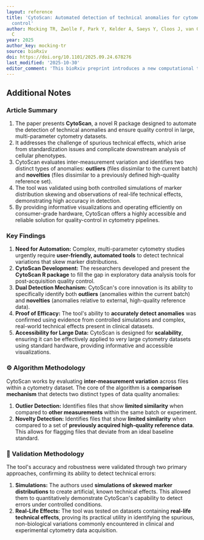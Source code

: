 ```yaml
---
layout: reference
title: 'CytoScan: Automated detection of technical anomalies for cytometry quality
  control'
author: Mocking TR, Zwolle F, Park Y, Kelder A, Saeys Y, Cloos J, van Gassen S, Bachas
  C
year: 2025
author_key: mocking-tr
source: bioRxiv
doi: https://doi.org/10.1101/2025.09.24.678276
last_modified: '2025-10-30'
editor_comment: 'This bioRxiv preprint introduces a new computational tool to standardize and improve quality control in flow and mass cytometry experiments.'
---
```


## Additional Notes

### Article Summary

1.  The paper presents **CytoScan**, a novel R package designed to automate the detection of technical anomalies and ensure quality control in large, multi-parameter cytometry datasets.
2.  It addresses the challenge of spurious technical effects, which arise from standardization issues and complicate downstream analysis of cellular phenotypes.
3.  CytoScan evaluates inter-measurement variation and identifies two distinct types of anomalies: **outliers** (files dissimilar to the current batch) and **novelties** (files dissimilar to a previously defined high-quality reference set).
4.  The tool was validated using both controlled simulations of marker distribution skewing and observations of real-life technical effects, demonstrating high accuracy in detection.
5.  By providing informative visualizations and operating efficiently on consumer-grade hardware, CytoScan offers a highly accessible and reliable solution for quality-control in cytometry pipelines.

### Key Findings

1.  **Need for Automation:** Complex, multi-parameter cytometry studies urgently require **user-friendly, automated tools** to detect technical variations that skew marker distributions.
2.  **CytoScan Development:** The researchers developed and present the **CytoScan R package** to fill the gap in exploratory data analysis tools for post-acquisition quality control.
3.  **Dual Detection Mechanism:** CytoScan's core innovation is its ability to specifically identify both **outliers** (anomalies within the current batch) and **novelties** (anomalies relative to external, high-quality reference data).
4.  **Proof of Efficacy:** The tool's ability to **accurately detect anomalies** was confirmed using evidence from controlled simulations and complex, real-world technical effects present in clinical datasets.
5.  **Accessibility for Large Data:** CytoScan is designed for **scalability**, ensuring it can be effectively applied to very large cytometry datasets using standard hardware, providing informative and accessible visualizations.

### ⚙️ Algorithm Methodology
CytoScan works by evaluating **inter-measurement variation** across files within a cytometry dataset. The core of the algorithm is a **comparison mechanism** that detects two distinct types of data quality anomalies:

1.  **Outlier Detection:** Identifies files that show **limited similarity** when compared to **other measurements** within the same batch or experiment.
2.  **Novelty Detection:** Identifies files that show **limited similarity** when compared to a set of **previously acquired high-quality reference data**. This allows for flagging files that deviate from an ideal baseline standard.

### 🧪 Validation Methodology
The tool's accuracy and robustness were validated through two primary approaches, confirming its ability to detect technical errors:

1.  **Simulations:** The authors used **simulations of skewed marker distributions** to create artificial, known technical effects. This allowed them to quantitatively demonstrate CytoScan's capability to detect errors under controlled conditions.
2.  **Real-Life Effects:** The tool was tested on datasets containing **real-life technical effects**, proving its practical utility in identifying the spurious, non-biological variations commonly encountered in clinical and experimental cytometry data acquisition.
